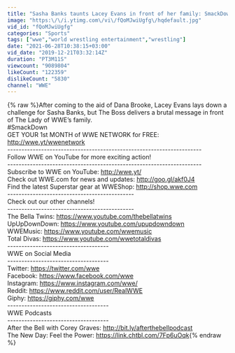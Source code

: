 ```yaml
---
title: "Sasha Banks taunts Lacey Evans in front of her family: SmackDown, Dec. 20, 2019"
image: "https:\/\/i.ytimg.com\/vi\/fQoMJwiUgfg\/hqdefault.jpg"
vid_id: "fQoMJwiUgfg"
categories: "Sports"
tags: ["wwe","world wrestling entertainment","wrestling"]
date: "2021-06-28T10:38:15+03:00"
vid_date: "2019-12-21T03:32:14Z"
duration: "PT3M11S"
viewcount: "9089804"
likeCount: "122359"
dislikeCount: "5830"
channel: "WWE"
---
```

{% raw %}After coming to the aid of Dana Brooke, Lacey Evans lays down a challenge for Sasha Banks, but The Boss delivers a brutal message in front of The Lady of WWE’s family.<br />#SmackDown<br />GET YOUR 1st MONTH of WWE NETWORK for FREE: <a rel="nofollow" target="blank" href="http://wwe.yt/wwenetwork">http://wwe.yt/wwenetwork</a><br />---------------------------------------------------------------------<br />Follow WWE on YouTube for more exciting action!<br />---------------------------------------------------------------------<br />Subscribe to WWE on YouTube: <a rel="nofollow" target="blank" href="http://wwe.yt/">http://wwe.yt/</a><br />Check out WWE.com for news and updates: <a rel="nofollow" target="blank" href="http://goo.gl/akf0J4">http://goo.gl/akf0J4</a><br />Find the latest Superstar gear at WWEShop: <a rel="nofollow" target="blank" href="http://shop.wwe.com">http://shop.wwe.com</a><br />---------------------------------------------<br />Check out our other channels!<br />---------------------------------------------<br />The Bella Twins: <a rel="nofollow" target="blank" href="https://www.youtube.com/thebellatwins">https://www.youtube.com/thebellatwins</a><br />UpUpDownDown: <a rel="nofollow" target="blank" href="https://www.youtube.com/upupdowndown">https://www.youtube.com/upupdowndown</a><br />WWEMusic: <a rel="nofollow" target="blank" href="https://www.youtube.com/wwemusic">https://www.youtube.com/wwemusic</a><br />Total Divas: <a rel="nofollow" target="blank" href="https://www.youtube.com/wwetotaldivas">https://www.youtube.com/wwetotaldivas</a><br />------------------------------------<br />WWE on Social Media<br />------------------------------------<br />Twitter: <a rel="nofollow" target="blank" href="https://twitter.com/wwe">https://twitter.com/wwe</a><br />Facebook: <a rel="nofollow" target="blank" href="https://www.facebook.com/wwe">https://www.facebook.com/wwe</a><br />Instagram: <a rel="nofollow" target="blank" href="https://www.instagram.com/wwe/">https://www.instagram.com/wwe/</a><br />Reddit: <a rel="nofollow" target="blank" href="https://www.reddit.com/user/RealWWE">https://www.reddit.com/user/RealWWE</a><br />Giphy: <a rel="nofollow" target="blank" href="https://giphy.com/wwe">https://giphy.com/wwe</a><br />------------------------------------<br />WWE Podcasts<br />------------------------------------<br />After the Bell with Corey Graves: <a rel="nofollow" target="blank" href="http://bit.ly/afterthebellpodcast">http://bit.ly/afterthebellpodcast</a><br />The New Day: Feel the Power: <a rel="nofollow" target="blank" href="https://link.chtbl.com/7Fp6uOqk">https://link.chtbl.com/7Fp6uOqk</a>{% endraw %}

